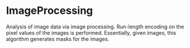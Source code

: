 # ImageProcessing
Analysis of image data via image processing. Run-length encoding on the pixel values of the images is performed. Essentially, given images, this algorithm generates masks for the images. 
